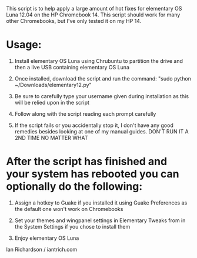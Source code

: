 This script is to help apply a large amount of hot fixes for elementary OS Luna 12.04 on the HP Chromebook 14. This script should work for many other Chromebooks, but I've only tested it on my HP 14. 

# Usage: #
1. Install elementary OS Luna using Chrubuntu to partition the drive and then a live USB containing elementary OS Luna

2. Once installed, download the script and run the command: "sudo python ~/Downloads/elementary12.py"

3. Be sure to carefully type your username given during installation as this will be relied upon in the script

4. Follow along with the script reading each prompt carefully

5. If the script fails or you accidentally stop it, I don't have any good remedies besides looking at one of my manual guides. DON'T RUN IT A 2ND TIME NO MATTER WHAT

# After the script has finished and your system has rebooted you can optionally do the following: #

1. Assign a hotkey to Guake if you installed it using Guake Preferences as the default one won't work on Chromebooks

2. Set your themes and wingpanel settings in Elementary Tweaks from in the System Settings if you chose to install them

3. Enjoy elementary OS Luna

Ian Richardson / iantrich.com